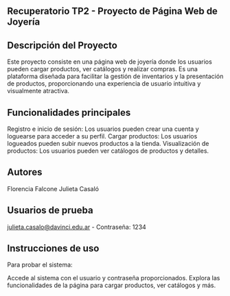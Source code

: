 

## Recuperatorio TP2 - Proyecto de Página Web de Joyería
## Descripción del Proyecto
Este proyecto consiste en una página web de joyería donde los usuarios pueden cargar productos, ver catálogos y realizar compras. Es una plataforma diseñada para facilitar la gestión de inventarios y la presentación de productos, proporcionando una experiencia de usuario intuitiva y visualmente atractiva.

## Funcionalidades principales
Registro e inicio de sesión: Los usuarios pueden crear una cuenta y loguearse para acceder a su perfil.
Cargar productos: Los usuarios logueados pueden subir nuevos productos a la tienda.
Visualización de productos: Los usuarios pueden ver catálogos de productos y detalles.

## Autores
Florencia Falcone
Julieta Casaló

## Usuarios de prueba
julieta.casalo@davinci.edu.ar - Contraseña: 1234

## Instrucciones de uso
Para probar el sistema:

Accede al sistema con el usuario y contraseña proporcionados.
Explora las funcionalidades de la página para cargar productos, ver catálogos y más.